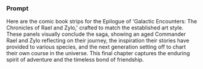 ### Prompt

Here are the comic book strips for the Epilogue of 'Galactic Encounters: The Chronicles of Rael and Zylo,' crafted to match the established art style. These panels visually conclude the saga, showing an aged Commander Rael and Zylo reflecting on their journey, the inspiration their stories have provided to various species, and the next generation setting off to chart their own course in the universe. This final chapter captures the enduring spirit of adventure and the timeless bond of friendship.